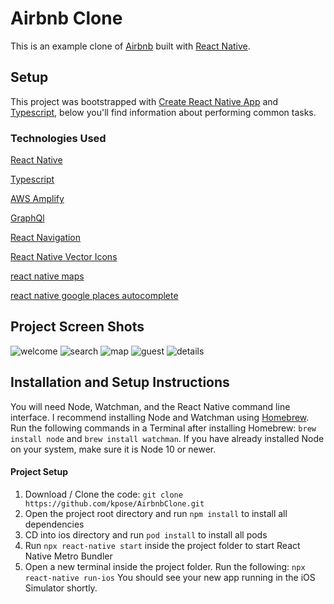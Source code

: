 # Airbnb Clone

This is an example clone of [Airbnb](https://www.airbnb.com/?) built with [React Native](https://facebook.github.io/react-native/).

## Setup

This project was bootstrapped with [Create React Native App](https://github.com/react-community/create-react-native-app) and [Typescript](https://www.typescriptlang.org), below you'll find information about performing common tasks.

### Technologies Used

[React Native](https://reactnative.dev)

[Typescript](https://www.typescriptlang.org)

[AWS Amplify](https://docs.amplify.aws)

[GraphQl](https://graphql.org)

[React Navigation](https://reactnavigation.org)

[React Native Vector Icons](https://github.com/oblador/react-native-vector-icons)

[react native maps](https://github.com/react-native-community/react-native-maps#readme)

[react native google places autocomplete](https://github.com/FaridSafi/react-native-google-places-autocomplete#readme)

## Project Screen Shots

![welcome](screenshots/welcome.png)
![search](screenshots/search.png)
![map](screenshots/map.png)
![guest](screenshots/guest.png)
![details](screenshots/details.png)

## Installation and Setup Instructions

You will need Node, Watchman, and the React Native command line interface. I recommend installing Node and Watchman using [Homebrew](https://brew.sh). Run the following commands in a Terminal after installing Homebrew: `brew install node` and `brew install watchman`. If you have already installed Node on your system, make sure it is Node 10 or newer.

#### Project Setup

1. Download / Clone the code: `git clone https://github.com/kpose/AirbnbClone.git`
2. Open the project root directory and run `npm install` to install all dependencies
3. CD into ios directory and run `pod install` to install all pods
4. Run `npx react-native start` inside the project folder to start React Native Metro Bundler
5. Open a new terminal inside the project folder. Run the following: `npx react-native run-ios`
   You should see your new app running in the iOS Simulator shortly.
